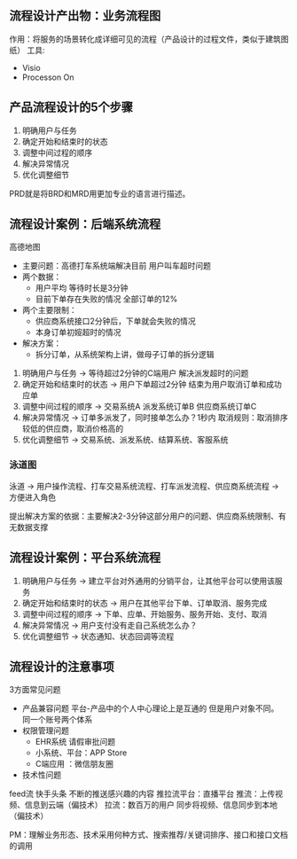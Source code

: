## 流程设计产出物：业务流程图
作用：将服务的场景转化成详细可见的流程（产品设计的过程文件，类似于建筑图纸）
工具:
- Visio
- Processon On

## 产品流程设计的5个步骤
1. 明确用户与任务
2. 确定开始和结束时的状态
3. 调整中间过程的顺序
4. 解决异常情况
5. 优化调整细节
   
PRD就是将BRD和MRD用更加专业的语言进行描述。

## 流程设计案例：后端系统流程
高德地图 
- 主要问题：高德打车系统端解决目前 用户叫车超时问题
- 两个数据：
  - 用户平均 等待时长是3分钟 
  - 目前下单存在失败的情况 全部订单的12%
- 两个主要限制：
  - 供应商系统接口2分钟后，下单就会失败的情况 
  - 本身订单初㛮超时的情况
- 解决方案：
  - 拆分订单，从系统架构上讲，做母子订单的拆分逻辑

1. 明确用户与任务 -> 等待超过2分钟的C端用户 解决派发超时的问题
2. 确定开始和结束时的状态 -> 用户下单超过2分钟  结束为用户取消订单和成功应单
3. 调整中间过程的顺序 ->  交易系统A 派发系统订单B  供应商系统订单C
4. 解决异常情况 -> 订单多派发了，同时接单怎么办？1秒内 取消规则：取消排序较低的供应商，取消价格高的
5. 优化调整细节 -> 交易系统、派发系统、结算系统、客服系统

### 泳道图
泳道 -> 用户操作流程、打车交易系统流程、打车派发流程、供应商系统流程 -> 方便进入角色

提出解决方案的依据：主要解决2-3分钟这部分用户的问题、供应商系统限制、有无数据支撑

## 流程设计案例：平台系统流程
1. 明确用户与任务 -> 建立平台对外通用的分销平台，让其他平台可以使用该服务
2. 确定开始和结束时的状态 -> 用户在其他平台下单、订单取消、服务完成
3. 调整中间过程的顺序 ->  下单、应单、开始服务、服务开始、支付、取消
4. 解决异常情况 -> 用户支付没有走自己系统怎么办？
5. 优化调整细节 -> 状态通知、状态回调等流程

## 流程设计的注意事项
3方面常见问题
- 产品兼容问题  平台-产品中的个人中心理论上是互通的 但是用户对象不同。 同一个账号两个体系
- 权限管理问题
  - EHR系统 请假审批问题
  - 小系统、平台：APP Store
  - C端应用 ：微信朋友圈
- 技术性问题 

feed流 快手头条 不断的推送感兴趣的内容
推拉流平台：直播平台 
推流：上传视频、信息到云端（偏技术）
拉流：数百万的用户 同步将视频、信息同步到本地（偏技术）

PM：理解业务形态、技术采用何种方式、搜索推荐/关键词排序、接口和接口文档的调用